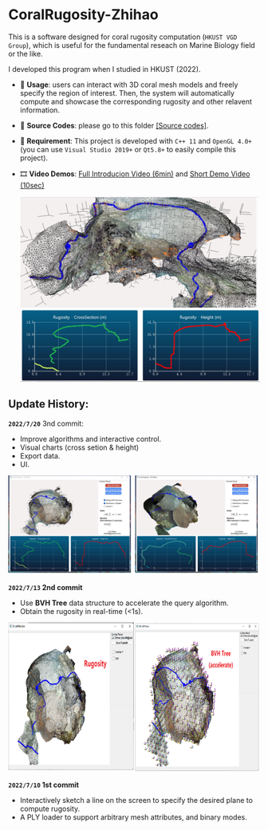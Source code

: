 # CoralRugosity-Zhihao

This is a software designed for coral rugosity computation (``HKUST VGD Group``), which is useful for the fundamental reseach on Marine Biology field or the like.


I developed this program when I studied in HKUST (2022).

- 📐 **Usage**: users can interact with 3D coral mesh models and freely specify the region of interest. Then, the system will automatically compute and showcase the corresponding rugosity and other relavent information.

- 📁 **Source Codes**: please go to this folder [[Source codes]](https://github.com/RyuZhihao123/CoralRugosity/tree/main/CoralRugosity_Zhihao).

- 📌 **Requirement**: This project is developed with ``C++ 11`` and ``OpenGL 4.0+`` (you can use ``Visual Studio 2019+`` or ``Qt5.8+`` to easily compile this project).

- 🎞️ **Video Demos**: [Full Introducion Video (6min)](https://drive.google.com/file/d/1VCVGPRM6rvlVhphPzhBRmh937NgIrrGS/view?usp=sharing) and [Short Demo Video (10sec)](https://drive.google.com/file/d/1rLDS7xQg8qLJw_aDXdZU3kCRQt-JaWJl/view?usp=sharing)

  <div align=center><img width="600" src="https://github.com/RyuZhihao123/CoralRugosity/blob/main/project-coral.png"/></div>


## Update History:

**``2022/7/20``** 3nd commit: 

  - Improve algorithms and interactive control.
  - Visual charts (cross setion & height)
  - Export data.
  - UI.

  <div align=center><img width="800" src="https://github.com/RyuZhihao123/CoralRugosity/blob/main/7_21_0.png"/></div>

**``2022/7/13`` 2nd commit**

  - Use **BVH Tree** data structure to accelerate the query algorithm.
  - Obtain the rugosity in real-time (<1s).

<div align=center><img height="300" src="https://github.com/RyuZhihao123/CoralRugosity/blob/main/figures/7_13_0.png"/></div>


**``2022/7/10`` 1st commit**

  - Interactively sketch a line on the screen to specify the desired plane to compute rugosity.
  - A PLY loader to support arbitrary mesh attributes, and binary modes.
 
